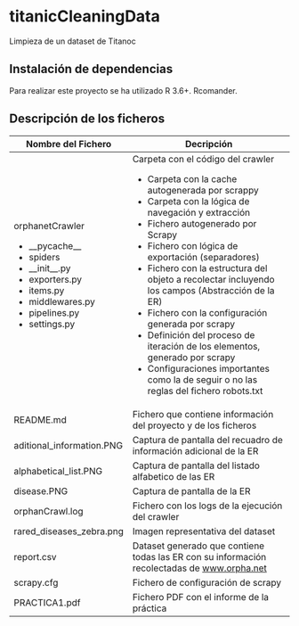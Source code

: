 # titanicCleaningData

Limpieza de un dataset de Titanoc

## Instalación de dependencias
Para realizar este proyecto se ha utilizado R 3.6+. Rcomander.

## Descripción de los ficheros
| Nombre del Fichero | Decripción |
|--------------------|------------|
| orphanetCrawler <ul><li>&#95;&#95;pycache&#95;&#95;</li><li>spiders</li><li>&#95;&#95;init&#95;&#95;.py</li><li>exporters.py</li><li>items.py</li><li>middlewares.py</li><li>pipelines.py</li><li>settings.py</li></ul> | Carpeta con el código del crawler <ul><li>Carpeta con la cache autogenerada por scrappy</li><li>Carpeta con la lógica de navegación y extracción</li><li>Fichero autogenerado por Scrapy</li><li>Fichero con lógica de exportación (separadores) </li><li>Fichero con la estructura del objeto a recolectar incluyendo los campos (Abstracción de la ER)</li><li>Fichero con la configuración generada por scrapy</li><li>Definición del proceso de iteración de los elementos, generado por scrapy</li><li>Configuraciones importantes como la de seguir o no las reglas del fichero robots.txt</li></ul> |
| README.md	| Fichero que contiene información del proyecto y de los ficheros|
| aditional_information.PNG | Captura de pantalla del recuadro de información adicional de la ER|
| alphabetical_list.PNG	| Captura de pantalla del listado alfabetico de las ER|
| disease.PNG	| Captura de pantalla de la ER |
| orphanCrawl.log | Fichero con los logs de la ejecución del crawler |
| rared_diseases_zebra.png | Imagen representativa del dataset |
| report.csv | Dataset generado que contiene todas las ER con su información recolectadas de www.orpha.net|
| scrapy.cfg | Fichero de configuración de scrapy|
| PRACTICA1.pdf | Fichero PDF con el informe de la práctica|

